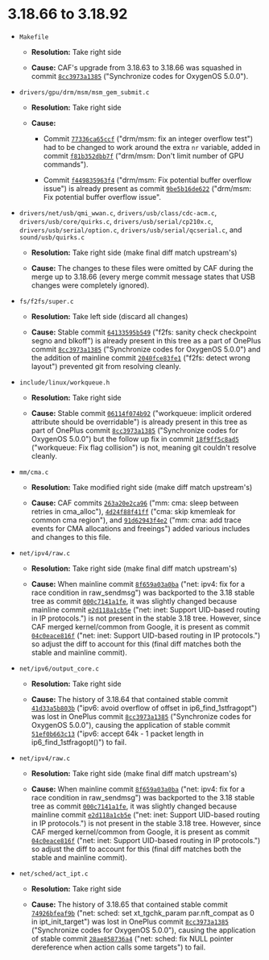 # 3.18.66 to 3.18.92


* `Makefile`

  * **Resolution:** Take right side

  * **Cause:** CAF's upgrade from 3.18.63 to 3.18.66 was squashed in commit [`8cc3973a1385`](https://github.com/OnePlusOSS/android_kernel_oneplus_msm8996/commit/8cc3973a13855b9040c89e5d85572ab4e7c1d5db) ("Synchronize codes for OxygenOS 5.0.0").


* `drivers/gpu/drm/msm/msm_gem_submit.c`

  * **Resolution:** Take right side

  * **Cause:**

    * Commit [`77336ca65ccf`](https://git.kernel.org/pub/scm/linux/kernel/git/stable/linux-stable.git/commit/?id=77336ca65ccf544bbca59d55b0a1bb10bf420fe3) ("drm/msm: fix an integer overflow test") had to be changed to work around the extra `nr` variable, added in commit [`f81b352dbb7f`](https://source.codeaurora.org/quic/la/kernel/msm-3.18/commit/?id=f81b352dbb7f8ecd938527e2c8da7523b8ea63eb) ("drm/msm: Don't limit number of GPU commands").

    * Commit [`f449835963f4`](https://git.kernel.org/pub/scm/linux/kernel/git/stable/linux-stable.git/commit/?id=f449835963f47a3755d2f893a49928cf8d7ca58e) ("drm/msm: Fix potential buffer overflow issue") is already present as commit [`9be5b16de622`](https://source.codeaurora.org/quic/la/kernel/msm-3.18/commit/?id=9be5b16de622c2426408425e3df29e945cd21d37) ("drm/msm: Fix potential buffer overflow issue".


* `drivers/net/usb/qmi_wwan.c`, `drivers/usb/class/cdc-acm.c`, `drivers/usb/core/quirks.c`, `drivers/usb/serial/cp210x.c`, `drivers/usb/serial/option.c`, `drivers/usb/serial/qcserial.c`, and `sound/usb/quirks.c`

  * **Resolution:** Take right side (make final diff match upstream's)

  * **Cause:** The changes to these files were omitted by CAF during the merge up to 3.18.66 (every merge commit message states that USB changes were completely ignored).


* `fs/f2fs/super.c`

  * **Resolution:** Take left side (discard all changes)

  * **Cause:** Stable commit [`64133595b549`](https://git.kernel.org/pub/scm/linux/kernel/git/stable/linux-stable.git/commit/?id=64133595b549c1036ffe8598f4c53aa355d9e3f1) ("f2fs: sanity check checkpoint segno and blkoff") is already present in this tree as a part of OnePlus commit [`8cc3973a1385`](https://github.com/OnePlusOSS/android_kernel_oneplus_msm8996/commit/8cc3973a13855b9040c89e5d85572ab4e7c1d5db) ("Synchronize codes for OxygenOS 5.0.0") and the addition of mainline commit [`2040fce83fe1`](https://git.kernel.org/pub/scm/linux/kernel/git/stable/linux-stable.git/commit/?id=2040fce83fe17763b07c97c1f691da2bb85e4135) ("f2fs: detect wrong layout") prevented git from resolving cleanly.


* `include/linux/workqueue.h`

  * **Resolution:** Take right side

  * **Cause:** Stable commit [`06114f074b92`](https://git.kernel.org/pub/scm/linux/kernel/git/stable/linux-stable.git/commit/?id=06114f074b92f87eeaf12e2560362a2105a1d5b3) ("workqueue: implicit ordered attribute should be overridable") is already present in this tree as part of OnePlus commit [`8cc3973a1385`](https://github.com/OnePlusOSS/android_kernel_oneplus_msm8996/commit/8cc3973a13855b9040c89e5d85572ab4e7c1d5db) ("Synchronize codes for OxygenOS 5.0.0") but the follow up fix in commit [`18f9ff5c8ad5`](https://git.kernel.org/pub/scm/linux/kernel/git/stable/linux-stable.git/commit/?id=18f9ff5c8ad53a70aff203d79dc76fada3829101) ("workqueue: Fix flag collision") is not, meaning git couldn't resolve cleanly.


* `mm/cma.c`

  * **Resolution:** Take modified right side (make diff match upstream's)

  * **Cause:** CAF commits [`263a20e2ca96`](https://source.codeaurora.org/quic/la/kernel/msm-3.18/commit/?id=263a20e2ca967e1e68c1e7a87fa5c4cd882f8c81) ("mm: cma: sleep between retries in cma_alloc"), [`4d24f88f41ff`](https://source.codeaurora.org/quic/la/kernel/msm-3.18/commit/?id=4d24f88f41ffce3195bd6f0faf16cd4bd5c66b27) ("cma: skip kmemleak for common cma region"), and [`91d62943f4e2`](https://source.codeaurora.org/quic/la/kernel/msm-3.18/commit/?id=91d62943f4e2dcfeb3c1163900d67114fa9ec8c9) ("mm: cma: add trace events for CMA allocations and freeings") added various includes and changes to this file. 


* `net/ipv4/raw.c`

  * **Resolution:** Take right side (make final diff match upstream's)

  * **Cause:** When mainline commit [`8f659a03a0ba`](https://git.kernel.org/pub/scm/linux/kernel/git/stable/linux-stable.git/commit/?id=8f659a03a0ba9289b9aeb9b4470e6fb263d6f483) ("net: ipv4: fix for a race condition in raw_sendmsg") was backported to the 3.18 stable tree as commit [`000c7141a1fe`](https://git.kernel.org/pub/scm/linux/kernel/git/stable/linux-stable.git/commit/?id=000c7141a1feace09bf4c0f65008e51fa69ecede), it was slightly changed because mainline commit [`e2d118a1cb5e`](https://git.kernel.org/pub/scm/linux/kernel/git/stable/linux-stable.git/commit/?id=e2d118a1cb5e60d077131a09db1d81b90a5295fe) ("net: inet: Support UID-based routing in IP protocols.") is not present in the stable 3.18 tree. However, since CAF merged kernel/common from Google, it is present as commit [`04c0eace816f`](https://source.codeaurora.org/quic/la/kernel/msm-3.18/commit/?id=04c0eace816f2b2c33830ec7f5e882de674841ae) ("net: inet: Support UID-based routing in IP protocols.") so adjust the diff to account for this (final diff matches both the stable and mainline commit).


* `net/ipv6/output_core.c`

  * **Resolution:** Take right side

  * **Cause:** The history of 3.18.64 that contained stable commit [`41d33a5b803b`](https://git.kernel.org/pub/scm/linux/kernel/git/stable/linux-stable.git/commit/?id=41d33a5b803bd1c3ca84f5bfb9ab77d06ce09fca) ("ipv6: avoid overflow of offset in ip6_find_1stfragopt") was lost in OnePlus commit [`8cc3973a1385`](https://github.com/OnePlusOSS/android_kernel_oneplus_msm8996/commit/8cc3973a13855b9040c89e5d85572ab4e7c1d5db) ("Synchronize codes for OxygenOS 5.0.0"), causing the application of stable commit [`51ef0b663c13`](https://git.kernel.org/pub/scm/linux/kernel/git/stable/linux-stable.git/commit/?id=51ef0b663c13cffbc1cc74102122bd4013726c1b) ("ipv6: accept 64k - 1 packet length in ip6_find_1stfragopt()") to fail.


* `net/ipv4/raw.c`

  * **Resolution:** Take right side (make final diff match upstream's)

  * **Cause:** When mainline commit [`8f659a03a0ba`](https://git.kernel.org/pub/scm/linux/kernel/git/stable/linux-stable.git/commit/?id=8f659a03a0ba9289b9aeb9b4470e6fb263d6f483) ("net: ipv4: fix for a race condition in raw_sendmsg") was backported to the 3.18 stable tree as commit [`000c7141a1fe`](https://git.kernel.org/pub/scm/linux/kernel/git/stable/linux-stable.git/commit/?id=000c7141a1feace09bf4c0f65008e51fa69ecede), it was slightly changed because mainline commit [`e2d118a1cb5e`](https://git.kernel.org/pub/scm/linux/kernel/git/stable/linux-stable.git/commit/?id=e2d118a1cb5e60d077131a09db1d81b90a5295fe) ("net: inet: Support UID-based routing in IP protocols.") is not present in the stable 3.18 tree. However, since CAF merged kernel/common from Google, it is present as commit [`04c0eace816f`](https://source.codeaurora.org/quic/la/kernel/msm-3.18/commit/?id=04c0eace816f2b2c33830ec7f5e882de674841ae) ("net: inet: Support UID-based routing in IP protocols.") so adjust the diff to account for this (final diff matches both the stable and mainline commit).


* `net/sched/act_ipt.c`

  * **Resolution:** Take right side

  * **Cause:** The history of 3.18.65 that contained stable commit [`74926bfeaf9b`](https://git.kernel.org/pub/scm/linux/kernel/git/stable/linux-stable.git/commit/?id=74926bfeaf9bab3f6a6bedaef5ff79d32bd38c1a) ("net: sched: set xt_tgchk_param par.nft_compat as 0 in ipt_init_target") was lost in OnePlus commit [`8cc3973a1385`](https://github.com/OnePlusOSS/android_kernel_oneplus_msm8996/commit/8cc3973a13855b9040c89e5d85572ab4e7c1d5db) ("Synchronize codes for OxygenOS 5.0.0"), causing the application of stable commit [`28ae858736a4`](https://git.kernel.org/pub/scm/linux/kernel/git/stable/linux-stable.git/commit/?id=28ae858736a42b37ff4352e3cb46e4a9e9299d2f) ("net: sched: fix NULL pointer dereference when action calls some targets") to fail.
